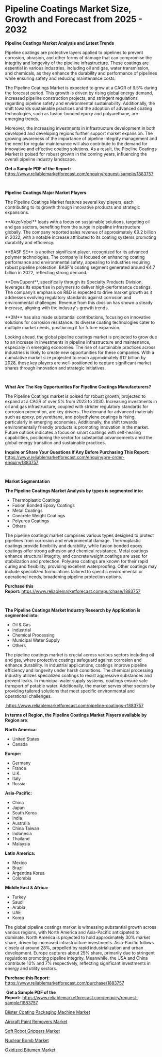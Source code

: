 <p><h1>Pipeline Coatings Market Size, Growth and Forecast from 2025 - 2032</h1></p><p><strong>Pipeline Coatings Market Analysis and Latest Trends</strong></p>
<p><p>Pipeline coatings are protective layers applied to pipelines to prevent corrosion, abrasion, and other forms of damage that can compromise the integrity and longevity of the pipeline infrastructure. These coatings are essential in various industries, including oil and gas, water transmission, and chemicals, as they enhance the durability and performance of pipelines while ensuring safety and reducing maintenance costs.</p><p>The Pipeline Coatings Market is expected to grow at a CAGR of 6.5% during the forecast period. This growth is driven by rising global energy demand, increased pipeline construction projects, and stringent regulations regarding pipeline safety and environmental sustainability. Additionally, the shift towards sustainable practices and the adoption of advanced coating technologies, such as fusion-bonded epoxy and polyurethane, are emerging trends. </p><p>Moreover, the increasing investments in infrastructure development in both developed and developing regions further support market expansion. The growing awareness of the importance of pipeline integrity management and the need for regular maintenance will also contribute to the demand for innovative and effective coating solutions. As a result, the Pipeline Coatings Market is poised for robust growth in the coming years, influencing the overall pipeline industry landscape.</p></p>
<p><strong>Get a Sample PDF of the Report:&nbsp;</strong> <a href="https://www.reliablemarketforecast.com/enquiry/request-sample/1883757?utm_campaign=2011&utm_medium=2&utm_source=Github&utm_content=ia&utm_term=31012025&utm_id=pipeline-coatings">https://www.reliablemarketforecast.com/enquiry/request-sample/1883757</a></p>
<p>&nbsp;</p>
<p><strong>Pipeline Coatings Major Market Players</strong></p>
<p><p>The Pipeline Coatings Market features several key players, each contributing to its growth through innovative products and strategic expansions. </p><p>**AkzoNobel** leads with a focus on sustainable solutions, targeting oil and gas sectors, benefiting from the surge in pipeline infrastructure globally. The company reported sales revenue of approximately €9.2 billion in 2022, with a notable increase attributed to its coating systems promoting durability and efficiency.</p><p>**BASF SE** is another significant player, recognized for its advanced polymer technologies. The company is focused on enhancing coating performance and environmental safety, appealing to industries requiring robust pipeline protection. BASF's coating segment generated around €4.7 billion in 2022, reflecting strong demand.</p><p>**DowDupont**, specifically through its Specialty Products Division, leverages its expertise in polymers to deliver high-performance coatings. The company’s emphasis on R&D is expected to drive market growth as it addresses evolving regulatory standards against corrosion and environmental challenges. Revenue from this division has shown a steady increase, aligning with the industry's growth trends.</p><p>**3M** has also made substantial contributions, focusing on innovative solutions for corrosion resistance. Its diverse coating technologies cater to multiple market needs, positioning it for future expansion.</p><p>Looking ahead, the global pipeline coatings market is projected to grow due to an increase in investments in pipeline infrastructure and maintenance, especially in emerging economies. The rise of sustainable practices across industries is likely to create new opportunities for these companies. With a cumulative market size projected to reach approximately $12 billion by 2028, these key players are well-positioned to capture significant market shares through innovation and strategic initiatives.</p></p>
<p>&nbsp;</p>
<p><strong>What Are The Key Opportunities For Pipeline Coatings Manufacturers?</strong></p>
<p><p>The Pipeline Coatings market is poised for robust growth, projected to expand at a CAGR of over 5% from 2023 to 2030. Increasing investments in oil and gas infrastructure, coupled with stricter regulatory standards for corrosion prevention, are key drivers. The demand for advanced materials such as epoxy, polyurethane, and polyethylene coatings is rising, particularly in emerging economies. Additionally, the shift towards environmentally friendly products is prompting innovation in the market. Future outlook indicates a focus on smart coatings with self-healing capabilities, positioning the sector for substantial advancements amid the global energy transition and sustainable practices.</p></p>
<p><strong>Inquire or Share Your Questions If Any Before Purchasing This Report:</strong> <a href="https://www.reliablemarketforecast.com/enquiry/pre-order-enquiry/1883757?utm_campaign=2011&utm_medium=2&utm_source=Github&utm_content=ia&utm_term=31012025&utm_id=pipeline-coatings">https://www.reliablemarketforecast.com/enquiry/pre-order-enquiry/1883757</a></p>
<p>&nbsp;</p>
<p><strong>Market Segmentation</strong></p>
<p><strong>The Pipeline Coatings Market Analysis by types is segmented into:</strong></p>
<p><ul><li>Thermoplastic Coatings</li><li>Fusion Bonded Epoxy Coatings</li><li>Metal Coatings</li><li>Concrete Weight Coatings</li><li>Polyurea Coatings</li><li>Others</li></ul></p>
<p><p>The pipeline coatings market comprises various types designed to protect pipelines from corrosion and environmental damage. Thermoplastic coatings provide flexibility and durability, while fusion bonded epoxy coatings offer strong adhesion and chemical resistance. Metal coatings enhance structural integrity, and concrete weight coatings are used for stabilization and protection. Polyurea coatings are known for their rapid curing and flexibility, providing excellent waterproofing. Other coatings may include specialized formulations tailored to specific environmental or operational needs, broadening pipeline protection options.</p></p>
<p><strong>Purchase this Report:&nbsp;</strong><a href="https://www.reliablemarketforecast.com/purchase/1883757?utm_campaign=2011&utm_medium=2&utm_source=Github&utm_content=ia&utm_term=31012025&utm_id=pipeline-coatings">https://www.reliablemarketforecast.com/purchase/1883757</a></p>
<p>&nbsp;</p>
<p><strong>The Pipeline Coatings Market Industry Research by Application is segmented into:</strong></p>
<p><ul><li>Oil & Gas</li><li>Industrial</li><li>Chemical Processing</li><li>Municipal Water Supply</li><li>Others</li></ul></p>
<p><p>The pipeline coatings market is crucial across various sectors including oil and gas, where protective coatings safeguard against corrosion and enhance durability. In industrial applications, coatings improve pipeline efficiency and longevity under harsh conditions. The chemical processing industry utilizes specialized coatings to resist aggressive substances and prevent leaks. In municipal water supply systems, coatings ensure safe transport of potable water. Additionally, the market serves other sectors by providing tailored solutions that meet specific environmental and operational challenges.</p></p>
<p><a href="https://www.reliablemarketforecast.com/pipeline-coatings-r1883757?utm_campaign=2011&utm_medium=2&utm_source=Github&utm_content=ia&utm_term=31012025&utm_id=pipeline-coatings">&nbsp;https://www.reliablemarketforecast.com/pipeline-coatings-r1883757</a></p>
<p><strong>In terms of Region, the Pipeline Coatings Market Players available by Region are:</strong></p>
<p>
    <p> <strong> North America: </strong>
        <ul>
            <li>United States</li>
            <li>Canada</li>
        </ul>
        </p> 
    <p> <strong> Europe: </strong>
        <ul>
            <li>Germany</li>
            <li>France</li>
            <li>U.K.</li>
            <li>Italy</li>
            <li>Russia</li>
        </ul>
        </p> 
    <p> <strong> Asia-Pacific: </strong>
        <ul>
            <li>China</li>
            <li>Japan</li>
            <li>South Korea</li>
            <li>India</li>
            <li>Australia</li>
            <li>China Taiwan</li>
            <li>Indonesia</li>
            <li>Thailand</li>
            <li>Malaysia</li>
        </ul>
        </p> 
    <p> <strong> Latin America: </strong>
        <ul>
            <li>Mexico</li>
            <li>Brazil</li>
            <li>Argentina Korea</li>
            <li>Colombia</li>
        </ul>
        </p> 
    <p> <strong> Middle East & Africa: </strong>
        <ul>
            <li>Turkey</li>
            <li>Saudi</li>
            <li>Arabia</li>
            <li>UAE</li>
            <li>Korea</li>
        </ul>
    </p>
    </p>
<p><p>The global pipeline coatings market is witnessing substantial growth across various regions, with North America and Asia-Pacific anticipated to dominate. North America is projected to hold approximately 30% market share, driven by increased infrastructure investments. Asia-Pacific follows closely at around 28%, propelled by rapid industrialization and urban development. Europe captures about 25% share, primarily due to stringent regulations promoting pipeline integrity. Meanwhile, the USA and China contribute 10% and 7% respectively, reflecting significant investments in energy and utility sectors.</p></p>
<p><strong>Purchase this Report: </strong><a href="https://www.reliablemarketforecast.com/purchase/1883757?utm_campaign=2011&utm_medium=2&utm_source=Github&utm_content=ia&utm_term=31012025&utm_id=pipeline-coatings">https://www.reliablemarketforecast.com/purchase/1883757</a></p>
<p>&nbsp;<strong>Get a Sample PDF of the Report:&nbsp;&nbsp;</strong><a href="https://www.reliablemarketforecast.com/enquiry/request-sample/1883757?utm_campaign=2011&utm_medium=2&utm_source=Github&utm_content=ia&utm_term=31012025&utm_id=pipeline-coatings">https://www.reliablemarketforecast.com/enquiry/request-sample/1883757</a></p>
<p><strong></strong></p>
<p><p><a href="https://www.linkedin.com/pulse/global-blister-coating-packaging-machine-market-comprehensive-lnxjc?utm_campaign=2011&utm_medium=2&utm_source=Github&utm_content=ia&utm_term=31012025&utm_id=pipeline-coatings">Blister Coating Packaging Machine Market</a></p><p><a href="https://github.com/aidelndasse/Market-Research-Report-List-1/blob/main/aircraft-paint-removers-market.md?utm_campaign=2011&utm_medium=2&utm_source=Github&utm_content=ia&utm_term=31012025&utm_id=pipeline-coatings">Aircraft Paint Removers Market</a></p><p><a href="https://www.linkedin.com/pulse/soft-robot-grippers-market-analysis-report-competitive-strategies-djdhc?utm_campaign=2011&utm_medium=2&utm_source=Github&utm_content=ia&utm_term=31012025&utm_id=pipeline-coatings">Soft Robot Grippers Market</a></p><p><a href="https://www.linkedin.com/pulse/unlock-vital-data-nuclear-bomb-market-financial-summary-xticc?utm_campaign=2011&utm_medium=2&utm_source=Github&utm_content=ia&utm_term=31012025&utm_id=pipeline-coatings">Nuclear Bomb Market</a></p><p><a href="https://github.com/amoakuolaopa/Market-Research-Report-List-1/blob/main/oxidized-bitumen-market.md?utm_campaign=2011&utm_medium=2&utm_source=Github&utm_content=ia&utm_term=31012025&utm_id=pipeline-coatings">Oxidized Bitumen Market</a></p></p>